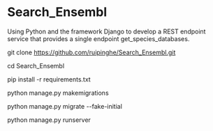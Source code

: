 # Search_Ensembl
Using Python and the framework Django to develop a REST endpoint service that provides a single endpoint get_species_databases.

git clone https://github.com/ruipinghe/Search_Ensembl.git

cd Search_Ensembl

pip install -r requirements.txt

python manage.py makemigrations

python manage.py migrate --fake-initial

python manage.py runserver


